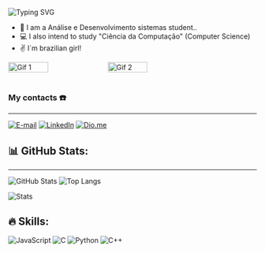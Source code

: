 <!-- Header -->
  <img src="https://readme-typing-svg.demolab.com?font=Oswald&weight=600&size=30&duration=3000&pause=1000&color=F7F7F7&vCenter=true&random=false&width=600&height=60&lines=%F0%9F%91%BE+Welcome+to+my+GitHub!;%F0%9F%A7%91%F0%9F%8F%BB%E2%80%8D%F0%9F%92%BB+I+Evee+Silvaa!+;"
    alt="Typing SVG" />
</h1>

-  👾 I am a Análise e Desenvolvimento sistemas student.. 
-  💻 I also intend to study "Ciência da Computação" (Computer Science)
-  ✌️ I´m brazilian girl!

<div style="display: flex;">
  <img src="https://github.com/EveeSilvaa/EveeSilvaa/assets/134736070/c0c0719f-a81e-4569-8ec1-220f6e81b5ea" alt="Gif 1" style="width: 40%;">
  <img src="https://github.com/EveeSilvaa/EveeSilvaa/assets/134736070/226cfe75-94f0-40ae-a888-2c902e8b98f7" alt="Gif 2" style="width: 40%;">
</div><br/>

 ### My contacts ☎️
---
[![E-mail](https://img.shields.io/badge/-Email-000?style=for-the-badge&logo=microsoft-outlook&logoColor=E94D5F)](e-mailto:evellynmaria593@gmail.com)
[![LinkedIn](https://img.shields.io/badge/-LinkedIn-000?style=for-the-badge&logo=linkedin&logoColor=30A3DC)](https://www.linkedin.com/in/maria-evellyn-silva-738631226/)
[![Dio.me](https://img.shields.io/badge/-Dio.me-000?style=for-the-badge&logo=Dio.me&logoColor=30A3DC)](https://www.dio.me/users/evellyndev593/)


<!-- Status -->
## 📊 GitHub Stats: 
---
![GitHub Stats](https://github-readme-stats.vercel.app/api?username=EveeSilvaa&theme=gruvbox&show_icons=true&include_all_commits=true&custom_title=EveeSilvaa)  ![Top Langs](https://github-readme-stats-git-masterrstaa-rickstaa.vercel.app/api/top-langs/?username=EveeSilvaa&theme=gruvbox&layout=donut)

![Stats](https://github-profile-summary-cards.vercel.app/api/cards/profile-details?username=EveeSilvaa&theme=gruvbox)

## 🔥 Skills:

![JavaScript](https://img.shields.io/badge/Java-000?style=for-the-badge&logo=javaScript)
![C](https://img.shields.io/badge/C-000?style=for-the-badge&logo=C)
![Python](https://img.shields.io/badge/Python-000?style=for-the-badge&logo=Python)
![C++](https://img.shields.io/badge/C%2B%2B-00599C?style=for-the-badge&logo=c%2B%2B&logoColor=white)





